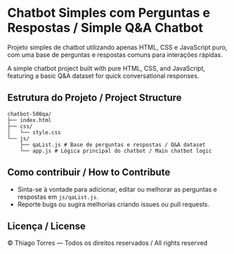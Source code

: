 # Chatbot Simples com Perguntas e Respostas / Simple Q&A Chatbot

Projeto simples de chatbot utilizando apenas HTML, CSS e JavaScript puro,  
com uma base de perguntas e respostas comuns para interações rápidas.

A simple chatbot project built with pure HTML, CSS, and JavaScript,  
featuring a basic Q&A dataset for quick conversational responses.

## Estrutura do Projeto / Project Structure

```
chatbot-500qa/
├── index.html
├── css/
│   └── style.css
└── js/
    ├── qaList.js # Base de perguntas e respostas / Q&A dataset
    └── app.js # Lógica principal do chatbot / Main chatbot logic
```

## Como contribuir / How to Contribute

- Sinta-se à vontade para adicionar, editar ou melhorar as perguntas e respostas em `js/qaList.js`.  
- Reporte bugs ou sugira melhorias criando issues ou pull requests.

## Licença / License

© Thiago Torres — Todos os direitos reservados / All rights reserved

